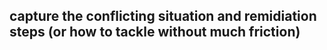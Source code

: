 
## capture the conflicting situation and remidiation steps (or how to tackle without much friction)
